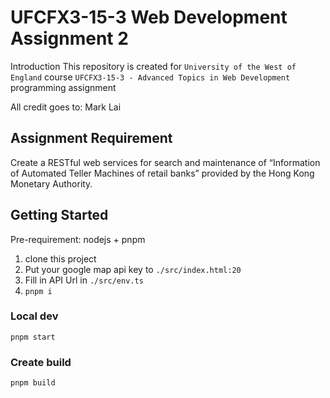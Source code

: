 # UFCFX3-15-3 Web Development Assignment 2

Introduction
This repository is created for `University of the West of England` course `UFCFX3-15-3 - Advanced Topics in Web Development` programming assignment

All credit goes to: Mark Lai

## Assignment Requirement
Create a RESTful web services for search and maintenance of “Information of Automated Teller Machines of retail banks” provided by the Hong Kong Monetary Authority.

## Getting Started

Pre-requirement: nodejs + pnpm

1. clone this project
2. Put your google map api key to `./src/index.html:20`
3. Fill in API Url in `./src/env.ts`
4. `pnpm i`

### Local dev

`pnpm start`

### Create build

`pnpm build`
